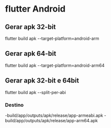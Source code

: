 # flutter Android

## Gerar apk 32-bit
flutter build apk --target-platform=android-arm

## Gerar apk 64-bit
flutter build apk --target-platform=android-arm64

## Gerar apk 32-bit e 64bit
flutter build apk --split-per-abi

### Destino
-build/app/outputs/apk/release/app-armeabi.apk
-build/app/outputs/apk/release/app-arm64.apk